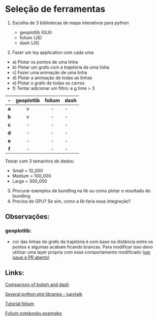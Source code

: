 # Seleção de ferramentas

1) Escolha de 3 bibliotecas de mapa interativos para python
	- geoplotlib (GUI)
	- folium (JS)
	- dash (JS)

2) Fazer um toy application com cada uma
	
- a) Plotar os pontos de uma linha
- b) Plotar um grafo com a trajetória de uma linha
- c) Fazer uma animação de uma linha
- d) Plotar a animação de todas as linhas
- e) Plotar o grafo de todas os carros
- f) Tentar adicionar um filtro: e.g time > 3

|   -   | geoplotlib | folium | dash |
|:-----:|:----------:|:------:|------|
| **a** |      v     |   -    |   -  |
| **b** |      v     |   -    |   -  |
| **c** |      -     |   -    |   -  |
| **d** |      -     |   -    |   -  |
| **e** |      -     |   -    |   -  |
| **f** |      -     |   -    |   -  |

Testar com 3 tamanhos de dados:

- Small = 10_000
- Medium = 100_000 
- Large = 300_000

3) Procurar exemplos de bundling na lib ou como plotar o resultado do bundling
4) Precisa de GPU? Se sim, como a lib faria essa integração?

## Observações:

### geoplotlib:
- cor das linhas do grafo da trajetória é com base na distância entre os pontos e algumas
acabam ficando brancas. Para modificar isso devo utilizar uma layer própria com
esse comportamento modificado
([ver issue e PR aberto](https://github.com/andrea-cuttone/geoplotlib/issues/26))

## Links:

[Comparison of bokeh and dash](https://blog.sicara.com/bokeh-dash-best-dashboard-framework-python-shiny-alternative-c5b576375f7f)

[Several python plot libraries - jupytalk](http://www.xavierdupre.fr/app/jupytalk/helpsphinx/notebooks/10_plotting_libraries.html#geoplotlib-for-maps-in-a-gui)

[Tutorial folium](https://blog.prototypr.io/interactive-maps-with-python-part-1-aa1563dbe5a9)

[Folium notebooks examples](http://nbviewer.jupyter.org/github/python-visualization/folium/tree/master/examples/)
